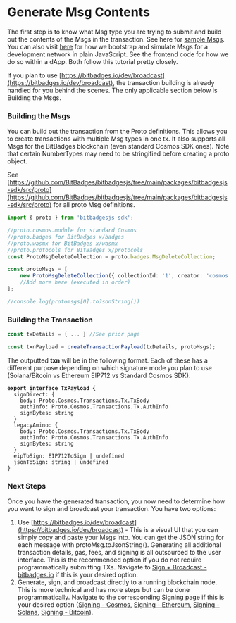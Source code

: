 # Generate Msg Contents

The first step is to know what Msg type you are trying to submit and build out the contents of the Msgs in the transaction. See here for [sample Msgs](https://github.com/BitBadges/bitbadges-indexer/blob/master/src/setup). You can also visit [here](https://github.com/BitBadges/bitbadges-indexer/blob/master/src/bootstrap.ts) for how we bootstrap and simulate Msgs for a development network in plain JavaScript. See the frontend code for how we do so within a dApp. Both follow this tutorial pretty closely.

If you plan to use [https://bitbadges.io/dev/broadcast](https://bitbadges.io/dev/broadcast), the transaction building is already handled for you behind the scenes. The only applicable section below is Building the Msgs.

### **Building the Msgs**

You can build out the transaction from the Proto definitions. This allows you to create transactions with multiple Msg types in one tx. It also supports all Msgs for the BitBadges blockchain (even standard Cosmos SDK ones). Note that certain NumberTypes may need to be stringified before creating a proto object.

See [https://github.com/BitBadges/bitbadgesjs/tree/main/packages/bitbadgesjs-sdk/src/proto](https://github.com/BitBadges/bitbadgesjs/tree/main/packages/bitbadgesjs-sdk/src/proto) for all proto Msg definitions.

```typescript
import { proto } from 'bitbadgesjs-sdk';

//proto.cosmos.module for standard Cosmos
//proto.badges for BitBadges x/badges
//proto.wasmx for BitBadges x/wasmx
//proto.protocols for BitBadges x/protocols
const ProtoMsgDeleteCollection = proto.badges.MsgDeleteCollection;

const protoMsgs = [
    new ProtoMsgDeleteCollection({ collectionId: '1', creator: 'cosmos...' }),
    //Add more here (executed in order)
];

//console.log(protomsgs[0].toJsonString())
```

### Building the Transaction

```typescript
const txDetails = { ... } //See prior page

const txnPayload = createTransactionPayload(txDetails, protoMsgs);
```

The outputted **txn** will be in the following format. Each of these has a different purpose depending on which signature mode you plan to use (Solana/Bitcoin vs Ethereum EIP712 vs Standard Cosmos SDK).

<pre class="language-typescript"><code class="lang-typescript"><strong>export interface TxPayload {
</strong>  signDirect: {
    body: Proto.Cosmos.Transactions.Tx.TxBody
    authInfo: Proto.Cosmos.Transactions.Tx.AuthInfo
    signBytes: string
  }
  legacyAmino: {
    body: Proto.Cosmos.Transactions.Tx.TxBody
    authInfo: Proto.Cosmos.Transactions.Tx.AuthInfo
    signBytes: string
  }
  eipToSign: EIP712ToSign | undefined
  jsonToSign: string | undefined
}
</code></pre>

### Next Steps

Once you have the generated transaction, you now need to determine how you want to sign and broadcast your transaction. You have two options:

1. Use [https://bitbadges.io/dev/broadcast](https://bitbadges.io/dev/broadcast) - This is a visual UI that you can simply copy and paste your Msgs into. You can get the JSON string for each message with protoMsg.toJsonString(). Generating all additional transaction details, gas, fees, and signing is all outsourced to the user interface. This is the recommended option if you do not require programmatically submitting TXs. Navigate to [Sign + Broadcast - bitbadges.io](sign-+-broadcast-bitbadges.io.md) if this is your desired option.
2. Generate, sign, and broadcast directly to a running blockchain node. This is more technical and has more steps but can be done programmatically. Navigate to the corresponding Signing page if this is your desired option ([Signing - Cosmos](signing-cosmos.md), [Signing - Ethereum](signing-ethereum.md), [Signing - Solana](signing-solana.md), [Signing - Bitcoin](signing-bitcoin.md)).
